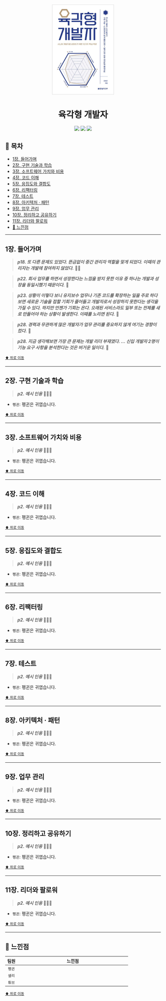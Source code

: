 <div align="center">
  <a href="https://product.kyobobook.co.kr/detail/S000203107475">
      <img src="./img/thumbnail.png" alt="Logo" width="200">
  </a>
  <h1>육각형 개발자</h1>
  <div>
    <img src="https://img.shields.io/badge/%EC%A0%80%EC%9E%90-%EC%B5%9C%EB%B2%94%EA%B7%A0-e76f51?style=for-the-badge"/>
    <img src="https://img.shields.io/badge/%EC%B6%9C%ED%8C%90%EC%82%AC-%ED%95%9C%EB%B9%9B%EB%AF%B8%EB%94%94%EC%96%B4-faa307?style=for-the-badge"/>
    <img src="https://img.shields.io/badge/%EA%B8%B0%EA%B0%84-2024.01.11%20~%20-52b788?style=for-the-badge"/>
  </div>
</div>

## 📝 목차

- [1장. 들어가며](#1장-들어가며)
- [2장. 구현 기술과 학습](#2장-구현-기술과-학습)
- [3장. 소프트웨어 가치와 비용](#3장-소프트웨어-가치와-비용)
- [4장. 코드 이해](#4장-코드-이해)
- [5장. 응집도와 결합도](#5장-응집도와-결합도)
- [6장. 리팩터링](#6장-리팩터링)
- [7장. 테스트](#7장-테스트)
- [8장. 아키텍처 · 패턴](#8장-아키텍처--패턴)
- [9장. 업무 관리](#9장-업무-관리)
- [10장. 정리하고 공유하기](#10장-정리하고-공유하기)
- [11장. 리더와 팔로워](#11장-리더와-팔로워)
- [💬 느낀점](#-느낀점)

---

## 1장. 들어가며

> <strong><i>p18. 또 다른 문제도 있었다. 뜬금없이 중간 관리자 역할을 맟게 되었다. 이때의 관리자는 개발에 참여하지 않았다.</i></strong> 🐧🌵

> <strong><i>p22. 회사 업무를 하면서 성장한다는 느낌을 받지 못한 이유 중 하나는 개발과 성장을 동일시했기 때문이다.</i></strong> 🐧

> <strong><i>p23. 상황이 이렇다 보니 유지보수 업무나 기존 코드를 확장하는 일을 주로 하다 보면 새로운 기술을 접할 기회가 줄어들고 개발자로서 성장하지 못한다는 생각을 가질 수 있다. 하지만 언젠가 기회는 온다. 오래된 서비스라도 일부 또는 전체를 새로 만들어야 하는 상황이 발생한다. 이때를 노리면 된다.</i></strong> 🐧

> <strong><i>p28. 경력과 무관하게 많은 개발자가 업무 관리를 중요하지 않게 여기는 경향이 컸다.</i></strong> 🌵

> <strong><i>p28. 지금 생각해보면 가장 큰 문제는 개발 리더 부재였다. ... 신입 개발자 2명이 기능 요구 사항을 분석한다는 것은 버거운 일이다.</i></strong> 🐧

<sup><a href="#-목차">⬆️ 위로 이동</a></sup>

---

## 2장. 구현 기술과 학습

> <strong><i>p2. 예시 인용</i></strong> 🐧🌵🍋

- `펭귄`: 펭귄은 귀엽습니다.

<sup><a href="#-목차">⬆️ 위로 이동</a></sup>

---

## 3장. 소프트웨어 가치와 비용

> <strong><i>p2. 예시 인용</i></strong> 🐧🌵🍋

- `펭귄`: 펭귄은 귀엽습니다.

<sup><a href="#-목차">⬆️ 위로 이동</a></sup>

---

## 4장. 코드 이해

> <strong><i>p2. 예시 인용</i></strong> 🐧🌵🍋

- `펭귄`: 펭귄은 귀엽습니다.

<sup><a href="#-목차">⬆️ 위로 이동</a></sup>

---

## 5장. 응집도와 결합도

> <strong><i>p2. 예시 인용</i></strong> 🐧🌵🍋

- `펭귄`: 펭귄은 귀엽습니다.

<sup><a href="#-목차">⬆️ 위로 이동</a></sup>

---

## 6장. 리팩터링

> <strong><i>p2. 예시 인용</i></strong> 🐧🌵🍋

- `펭귄`: 펭귄은 귀엽습니다.

<sup><a href="#-목차">⬆️ 위로 이동</a></sup>

---

## 7장. 테스트

> <strong><i>p2. 예시 인용</i></strong> 🐧🌵🍋

- `펭귄`: 펭귄은 귀엽습니다.

<sup><a href="#-목차">⬆️ 위로 이동</a></sup>

---

## 8장. 아키텍처 · 패턴

> <strong><i>p2. 예시 인용</i></strong> 🐧🌵🍋

- `펭귄`: 펭귄은 귀엽습니다.

<sup><a href="#-목차">⬆️ 위로 이동</a></sup>

---

## 9장. 업무 관리

> <strong><i>p2. 예시 인용</i></strong> 🐧🌵🍋

- `펭귄`: 펭귄은 귀엽습니다.

<sup><a href="#-목차">⬆️ 위로 이동</a></sup>

---

## 10장. 정리하고 공유하기

> <strong><i>p2. 예시 인용</i></strong> 🐧🌵🍋

- `펭귄`: 펭귄은 귀엽습니다.

<sup><a href="#-목차">⬆️ 위로 이동</a></sup>

---

## 11장. 리더와 팔로워

> <strong><i>p2. 예시 인용</i></strong> 🐧🌵🍋

- `펭귄`: 펭귄은 귀엽습니다.

<sup><a href="#-목차">⬆️ 위로 이동</a></sup>

---

## 💬 느낀점

<table>
  <thead>
    <tr>
      <th width='10%'>팀원</th>
      <th width='90%'>느낀점</th>
    </tr>
  </thead>
  <tbody>
    <tr>
      <td align='center'><code>펭귄</code></td>
      <td></td>
    </tr>
    <tr>
      <td align='center'><code>샐리</code></td>
      <td></td>
    </tr>
    <tr>
      <td align='center'><code>튜브</code></td>
      <td></td>
    </tr>
  </tbody>
</table>

<sup><a href="#-목차">⬆️ 위로 이동</a></sup>
